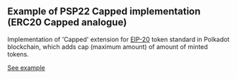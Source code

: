## Example of PSP22 Capped implementation (ERC20 Capped analogue)

Implementation of 'Capped' extension for [EIP-20](https://eips.ethereum.org/EIPS/eip-20) token standard in Polkadot blockchain, which adds cap (maximum amount) of amount of minted tokens.

[See example](https://supercolony-net.github.io/openbrush-contracts/smart-contracts/psp22/extensions/capped)
